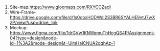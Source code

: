 1) Site-map:https://www.gloomaps.com/RXYCCZacii
2) Wire-Frame-https://drive.google.com/file/d/1s0doxHODWdl2S3BR6SYALHE9vtJ7wXzP/view?usp=drive_link
3) Mockup-https://www.figma.com/file/1drGVw1KNWemuThHcgQS4P/Assignment-04?type=design&node-id=1%3A2&mode=design&t=UimHaICNUA2dqhAz-1


